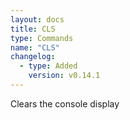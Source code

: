 ```yaml
---
layout: docs
title: CLS
type: Commands
name: "CLS"
changelog:
  - type: Added
    version: v0.14.1
---
```

Clears the console display

